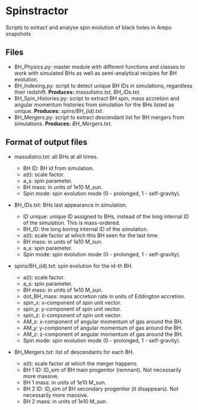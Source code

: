 # Spinstractor
Scripts to extract and analyse spin evolution of black holes in Arepo snapshots

Files
-----

   - BH_Physics.py: master module with different functions and classes to work with simulated BHs as well as semi-analytical recipies for BH evolution.
   - BH_Indexing.py: script to detect unique BH IDs in simulations, regardless their redshift. **Produces:** *massdistro.txt, BH_IDs.txt*.
   - BH_Spin_Histories.py: script to extract BH spin, mass accretion and angular momentum histories from simulation for the BHs listed as unique. **Produces:** *spins/BH_(id).txt*.
   - BH_Mergers.py: script to extract descendant list for BH mergers from simulations. **Produces:** *BH_Mergers.txt*.
   
Format of output files
----------------------

   - massdistro.txt: all BHs at all times.
       - BH ID: BH id from simulation.
       - a(t): scale factor.
       - a_s: spin parameter.
       - BH mass: in units of 1e10 M_sun.
       - Spin mode: spin evolution mode (0 - prolonged, 1 - self-gravity).
    
   - BH_IDs.txt: BHs last appearance in simulation.
       - ID unique: unique ID assigned to BHs, instead of the long internal ID of the simulation. This is mass-ordered.
       - BH_ID: the long boring internal ID of the simulation.
       - a(t): scale factor at which this BH seen for the last time.
       - BH mass: in units of 1e10 M_sun.
       - a_s: spin parameter.
       - Spin mode: spin evolution mode (0 - prolonged, 1 - self-gravity).
       
   - spins/BH_(id).txt: spin evolution for the id-th BH.
       - a(t): scale factor.
       - a_s: spin parameter.
       - BH mass: in units of 1e10 M_sun.
       - dot_BH_mass: mass accretion rate in units of Eddington accretion.
       - spin_x: x-component of spin unit vector.
       - spin_y: y-component of spin unit vector.
       - spin_z: z-component of spin unit vector.
       - AM_x: x-component of angular momentum of gas around the BH.
       - AM_y: y-component of angular momentum of gas around the BH.
       - AM_z: z-component of angular momentum of gas around the BH.
       - Spin mode: spin evolution mode (0 - prolonged, 1 - self-gravity).
       
   - BH_Mergers.txt: list of descendants for each BH.
       - a(t): scale factor at which the merger happens.
       - BH 1 ID: ID_sim of BH main progenitor (remnant). Not necessarily more massive.
       - BH 1 mass: in units of 1e10 M_sun.
       - BH 2 ID: ID_sim of BH secondary progenitor (it disappears). Not necessarily more massive.
       - BH 2 mass: in units of 1e10 M_sun.
       
